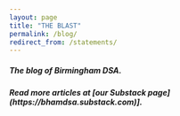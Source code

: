 ```yaml
---
layout: page
title: "THE BLAST"
permalink: /blog/
redirect_from: /statements/
---
```

<h5>The blog of Birmingham DSA.</h5>

<div id="substack-feed-embed"></div>


<script>
  window.SubstackFeedWidget = {
    substackUrl: "bhamdsa.substack.com",
    posts: 12,
    hidden: ["author"]
  };
</script>
<script src="https://substackapi.com/embeds/feed.js" async></script>

<h5>Read more articles at [our Substack page](https://bhamdsa.substack.com)].</h5>
